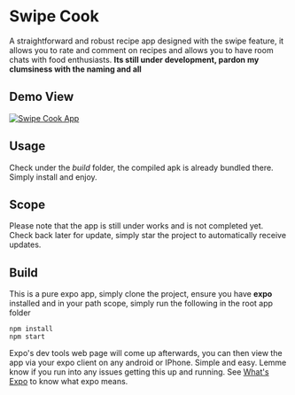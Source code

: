 # Swipe Cook
A straightforward and robust recipe app designed with the swipe feature, it allows you to rate and comment on recipes and allows you to have room chats with food enthusiasts. 
**Its still under development, pardon my clumsiness with the naming and all**

## Demo View
[![Swipe Cook App](https://j.gifs.com/wVW81w.gif)](https://www.linkedin.com/in/adedamola-ephraim-024409100/)

## Usage
Check under the *build* folder, the compiled apk is already bundled there. Simply install and enjoy.

## Scope
Please note that the app is still under works and is not completed yet. Check back later for update, simply star the project to automatically receive updates.

## Build
This is a pure expo app, simply clone the project, ensure you have **expo** installed and in your path scope, simply run the following in the root app folder
```shell
npm install 
npm start
```

Expo's dev tools web page will come up afterwards, you can then view the app via your expo client on any android or IPhone. Simple and easy. Lemme know if you run into any issues getting this up and running.
See [What's Expo](https://docs.expo.io/) to know what expo means.

